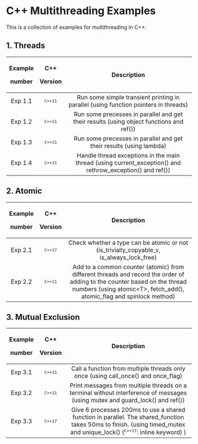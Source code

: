 # C++ Multithreading Examples

This is a collection of examples for multithreading in C++. 

## 1. Threads

| <p>Example<p>number | <p>C++<p>Version |  Description |
|:-----:|:---------------:|:---------------:|
| Exp 1.1  | <sup>`C++11`</sup> | Run some simple transient printing in parallel (using function pointers in threads) |
| Exp 1.2  | <sup>`C++11`</sup> | Run some precesses in parallel and get their results (using object functions and ref()) |
| Exp 1.3  | <sup>`C++11`</sup> | Run some precesses in parallel and get their results (using lambda) |
| Exp 1.4  | <sup>`C++11`</sup> | Handle thread exceptions in the main thread (using current_exception() and rethrow_exception() and ref()) |

## 2. Atomic <atomic>

| <p>Example<p>number | <p>C++<p>Version |  Description |
|:-----:|:---------------:|:---------------:|
| Exp 2.1  | <sup>`C++17`</sup> | Check whether a type can be atomic or not (is_trivially_copyable_v, is_always_lock_free) |
| Exp 2.2  | <sup>`C++11`</sup> | Add to a common counter (atomic) from different threads and record the order of adding to the counter based on the thread numbers (using atomic\<T>, fetch_add(), atomic_flag and spinlock method) |

## 3. Mutual Exclusion

| <p>Example<p>number | <p>C++<p>Version |  Description |
|:-----:|:---------------:|:---------------:|
| Exp 3.1  | <sup>`C++11`</sup> | Call a function from multiple threads only once (using call_once() and once_flag) |
| Exp 3.2  | <sup>`C++11`</sup> | Print messages from multiple threads on a terminal without interference of messages (using mutex and guard_lock() and ref()) |
| Exp 3.3  | <sup>`C++17`</sup> | Give 6 processes 200ms to use a shared function in parallel. The shared_function takes 50ms to finish. (using timed_mutex and unique_lock() (<sup>`C++17`</sup>: inline keyword) ) |










